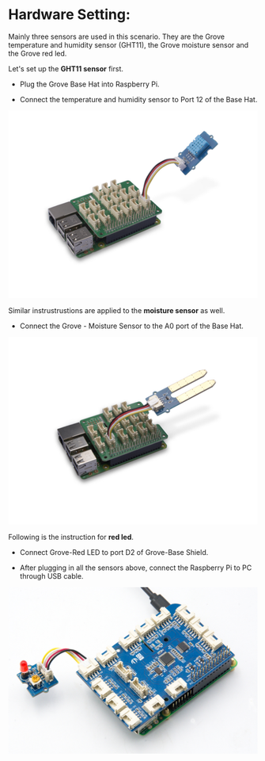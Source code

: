 # **Hardware Setting:**

Mainly three sensors are used in this scenario. They are the Grove temperature and humidity sensor (GHT11), the Grove moisture sensor and the Grove red led.

Let's set up the **GHT11 sensor** first.

- Plug the Grove Base Hat into Raspberry Pi.

- Connect the temperature and humidity sensor to Port 12 of the Base Hat.

![Image](https://github.com/albaye/FarmBeats_project/blob/master/images/temphumid.jpg)

Similar instrustrustions are applied to the **moisture sensor** as well.

- Connect the Grove - Moisture Sensor to the A0 port of the Base Hat.

![Image](https://github.com/albaye/FarmBeats_project/blob/master/images/moisture.jpg)

Following is the instruction for **red led**.

- Connect Grove-Red LED to port D2 of Grove-Base Shield.

- After plugging in all the sensors above, connect the Raspberry Pi to PC through USB cable.

![Image](https://github.com/albaye/FarmBeats_project/blob/master/images/redled.jpg)

